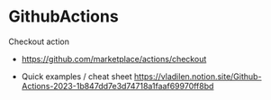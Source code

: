 # GithubActions

Checkout action

- https://github.com/marketplace/actions/checkout

- Quick examples / cheat sheet https://vladilen.notion.site/Github-Actions-2023-1b847dd7e3d74718a1faaf69970ff8bd
